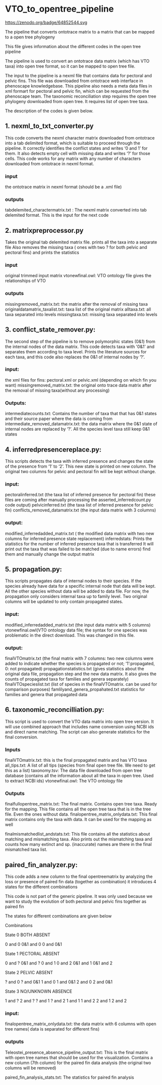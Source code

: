 # VTO_to_opentree_pipeline
https://zenodo.org/badge/64852544.svg

The pipeline that converts ontotrace matrix to a matrix that can be mapped to a open tree phylogeny

This file gives information about the different codes in the open tree pipeline

The pipeline is used to convert an ontotrace data matrix (which has VTO taxa) into open tree format, so it can be mapped to open tree file.

The input to the pipeline is a nexml file that contains data for pectoral and pelvic fins. This file was downloaded from ontotrace web interface in phenoscape knowledgebase. This pipeline also needs a meta data files in xml formart for pectoral and pelvic fin, which can be requested from the phenoscape team. The taxonomic reconciliation step requires the open tree phylogeny downloaded from open tree. It requires list of open tree taxa.

The description of the codes is given below.

## 1. nexml_to_txt_converter.py

This code converts the nexml character matrix downloaded from ontotrace into a tab delimited format, which is suitable to proceed through the pipeline. It correctly identifies the conflict states and writes ‘0 and 1’ for them. It also detects empty cell with missing data and writes ‘?’ for those cells. This code works for any matrix with any number of characters downloaded from ontotrace in nexml format.

### input
the ontotrace matrix in nexml format (should be a .xml file)

### outputs

tabdelemited_charactermatrix.txt  : The nexml matrix converted into tab delemited format. This is the input for the next code


## 2. matrixpreprocessor.py

Takes the original tab delemited matrix file. 
prints all the taxa into a separate file
Also removes the missing taxa ( ones with two ? for both pelvic and pectoral fins) and prints the statistics

### input
original trimmed input matrix
vtonewfinal.owl: VTO ontology file gives the relationships of VTO

### outputs
missingremoved_matrix.txt: the matrix after the removal of missing taxa
originaldatamatrix_taxalist.txt: taxa list of the original matrix
alltaxa.txt: all taxa separated into levels
missingtaxa.txt: missing taxa separated into levels


## 3. conflict_state_remover.py: 
The second step of the pipeline is to remove polymorphic states (0&1) from the internal nodes of the data matrix. This code detects taxa with '0&1' and separates them according to taxa level. Prints the literature sources for each taxa, and this code also replaces the 0&1 of internal nodes by ‘?’.

### input:
the xml files for fins: pectoral.xml or pelvic.xml (depending on which fin you want) 
missingremoved_matrix.txt: the original onto trace data matrix after the removal of missing taxa(without any processing)

### Outputs:
intermediatecounts.txt: Contains the number of taxa that that has 0&1 states and their source paper where the data is coming from
intermediate_removed_datamatrix.txt: the data matrix where the 0&1 state of internal nodes are replaced by ‘?’. All the species level taxa still keep 0&1 states
 
## 4. inferredpresencereplace.py: 
This scripts detects the taxa with inferred presence and changes the state of the presence from ‘1’ to ‘2’. This new state is printed on new column. The original two columns for pelvic and pectoral fin will be kept without change.

### input:	
pectoralinferred.txt (the taxa list of inferred presence for pectoral fin)
these files are coming after manually processing the asserted_inferredcount.py code output)
pelvicinferred.txt (the taxa list of inferred presence for pelvic fin)
conflicts_removed_datamatrix.txt (the input data matrix with 3 columns)
	
### output: 
modified_inferredadded_matrix.txt ( the modified data matrix with two new 		columns for inferred presence state replacement)
inferredstats: Prints the statistics for the number of inferred presence taxa that is transferred
It will print out the taxa that was failed to be matched (due to name errors) find them and manually change the output matrix

## 5. propagation.py:
 This scripts propagates data of internal nodes to their species. If the species already have data for a specific internal node that data will be kept. All the other species without data will be added to data file. For now, the propagation only considers internal taxa up to family level. Two original columns will be updated to only contain propagated states.

### input:	
modified_inferredadded_matrix.txt (the input data matrix with 5 columns)
vtonewfinal.owl(VTO ontology data file; the syntax for one species was 		problematic in the direct download. This was changed in this file.
	
### output: 
finalVTOmatrix.txt (the final matrix with 7 columns: two new columns were added to indicate whether the species is propagated or not; ‘1’:propagated, 0: not propagated)
propagationstatistics.txt (gives statistics about the original data file, propagation step and the new data matrix. It also gives the counts of propagated taxa for families and genera separately)
finalVTOspecieslist.txt (list of species in the finalVTOmatrix. can be used for comparison purposes)
famlilyand_genera_propahated.txt  statistics for families and genera that propagated data

## 6. taxonomic_reconcilliation.py: 
This script is used to convert the VTO data matrix into open tree version.
It will use combined approach that includes name conversion using NCBI ids and direct name matching.
The script can also generate statistics for the final conversion.

### Inputs
finalVTOmatrix.txt: this is the final propagated matrix and has VTO taxa
all_tips.txt: A list of all tips (species from final open tree file. We need to get this as a list)
taxonomy.tsv: The data file downloaded from open tree database (contains all the information about all the taxa in open tree. Used to extract NCBI ids)
vtonewfinal.owl: The VTO ontology file

### Outputs
finalfullopentree_matrix.txt: The final matrix. Contains open tree taxa. Ready for the mapping. This file contains all the open tree taxa that is in the tree file. Even the ones without data.
finalopentree_matrix_onlydata.txt: This final matrix contains only the taxa with data. It can be used for the mapping as well

finalmismatchedlist_andstats.txt: This file contains all the statistics about matching and mismatching taxa. Also prints out the mismatching taxa and counts how many extinct and sp. (inaccurate) names are there in the final mismatched taxa list.


## paired_fin_analyzer.py: 

This code adds a new column to the final opentreematrix by analyzing the loss or presence of paired fin data (together as combination)
it introduces 4 states for the different combinations

This code is not part of the generic pipeline. It was only used because we want to study the evolution of both pectoral and pelvic fins together as paired fin

The states for different combinations are given below

Combinations

State 0 BOTH ABSENT

0 and 0
0&1 and 0
0 and 0&1

State 1 PECTORAL ABSENT

0 and ?
0&1 and ?
0 and 1
0 and 2
0&1 and 1
0&1 and 2

State 2 PELVIC ABSENT

? and 0
? and 0&1
1 and 0
1 and 0&1
2 and 0
2 and 0&1

State 3 NO/UNKNOWN ABSENCE

1 and ?
2 and ?
? and 1
? and 2
1 and 1
1 and 2
2 and 1
2 and 2

### input:
finalopentree_matrix_onlydata.txt: the data matrix with 6 columns with open tree names( data is separated for different fins)

### outputs

Teleostei_presence_absence_pipeline_output.txt: This is the final matrix with open tree names that should be used for the visualization. Contains a new column (7th column) for the paired fin data analysis (the original two columns will be removed)

paired_fin_analysis_stats.txt: The statistics for paired fin analysis



